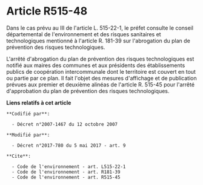 # Article R515-48

Dans le cas prévu au III de l'article L. 515-22-1, le préfet consulte le conseil départemental de l'environnement et des
risques sanitaires et technologiques mentionné à l'article R. 181-39 sur l'abrogation du plan de prévention des risques
technologiques. 

L'arrêté d'abrogation du plan de prévention des risques technologiques est notifié aux maires des communes et aux présidents
des établissements publics de coopération intercommunale dont le territoire est couvert en tout ou partie par ce plan. Il
fait l'objet des mesures d'affichage et de publication prévues aux premier et deuxième alinéas de l'article R. 515-45 pour
l'arrêté d'approbation du plan de prévention des risques technologiques.

**Liens relatifs à cet article**

	**Codifié par**:

	  - Décret n°2007-1467 du 12 octobre 2007

	**Modifié par**:

	  - Décret n°2017-780 du 5 mai 2017 - art. 9

	**Cite**:

	  - Code de l'environnement - art. L515-22-1
	  - Code de l'environnement - art. R181-39
	  - Code de l'environnement - art. R515-45
